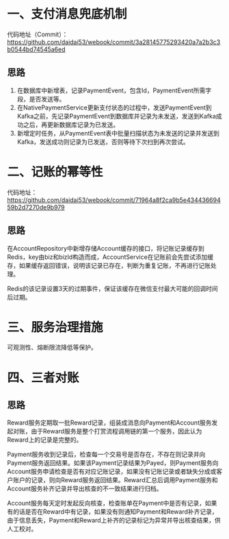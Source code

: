 # 一、支付消息兜底机制

代码地址（Commit）：https://github.com/daidai53/webook/commit/3a28145775293420a7a2b3c3b0544bd74545a6ed

## 思路

1. 在数据库中新增表，记录PaymentEvent，包含Id，PaymentEvent所需字段，是否发送等。
2. 在NativePaymentService更新支付状态的过程中，发送PaymentEvent到Kafka之前，先记录PaymentEvent到数据库并记录为未发送，发送到Kafka成功之后，再更新数据库记录为已发送。
3. 新增定时任务，从PaymentEvent表中批量扫描状态为未发送的记录并发送到Kafka，发送成功则记录为已发送，否则等待下次扫到再次尝试。

# 二、记账的幂等性

代码地址：https://github.com/daidai53/webook/commit/71964a8f2ca9b5e43443669459b2d7270de9b979

## 思路

在AccountRepository中新增存储Account缓存的接口，将记账记录缓存到Redis，key由biz和bizId构造而成，AccountService在记账前会先尝试添加缓存，如果缓存返回错误，说明该记录已存在，判断为重复记账，不再进行记账处理。

Redis的该记录设置3天的过期事件，保证该缓存在微信支付最大可能的回调时间后过期。

# 三、服务治理措施

可观测性、熔断限流降低等保护。

# 四、三者对账

## 思路

Reward服务定期取一批Reward记录，组装成消息向Payment和Account服务发起对账，由于Reward服务是整个打赏流程调用链的第一个服务，因此认为Reward上的记录是完整的。

Payment服务收到记录后，检查每一个交易号是否存在，不存在则记录并向Payment服务返回结果。如果该Payment记录结果为Payed，则Payment服务向Account服务申请检查是否有对应记账记录，如果没有记账记录或者缺失分成或客户账户的记录，则向Reward服务返回结果。Reward汇总后调用Payment服务和Account服务补齐记录并导出核查的不一致结果进行归档。

Account服务每天定时发起反向核查，检查账单在Payment中是否有记录，如果有的话是否在Reward中有记录，如果没有则通知Payment和Reward补齐记录，由于信息丢失，Payment和Reward上补齐的记录标记为异常并导出核查结果，供人工校对。